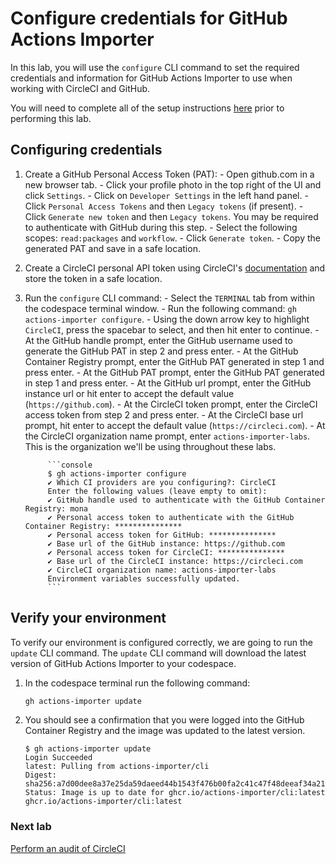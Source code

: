 # Configure credentials for GitHub Actions Importer

In this lab, you will use the `configure` CLI command to set the required credentials and information for GitHub Actions Importer to use when working with CircleCI and GitHub.

You will need to complete all of the setup instructions [here](./readme.md#configure-your-codespace) prior to performing this lab.

## Configuring credentials

1. Create a GitHub Personal Access Token (PAT):
        - Open github.com in a new browser tab.
        - Click your profile photo in the top right of the UI and click `Settings`.
        - Click on `Developer Settings` in the left hand panel.
        - Click `Personal Access Tokens` and then `Legacy tokens` (if present).
        - Click `Generate new token` and then `Legacy tokens`. You may be required to authenticate with GitHub during this step.
        - Select the following scopes: `read:packages` and `workflow`.
        - Click `Generate token`.
        - Copy the generated PAT and save in a safe location.

3. Create a CircleCI personal API token using CircleCI's [documentation](https://circleci.com/docs/managing-api-tokens#creating-a-personal-api-token) and store the token in a safe location.

2. Run the `configure` CLI command:
        - Select the `TERMINAL` tab from within the codespace terminal window.
        - Run the following command: `gh actions-importer configure`.
        - Using the down arrow key to highlight `CircleCI`, press the spacebar to select, and then hit enter to continue.
        - At the GitHub handle prompt, enter the GitHub username used to generate the GitHub PAT in step 2 and press enter.
        - At the GitHub Container Registry prompt, enter the GitHub PAT generated in step 1 and press enter.
        - At the GitHub PAT prompt, enter the GitHub PAT generated in step 1 and press enter.
        - At the GitHub url prompt, enter the GitHub instance url or hit enter to accept the default value (`https://github.com`).
        - At the CircleCI token prompt, enter the CircleCI access token from step 2 and press enter.
        - At the CircleCI base url prompt, hit enter to accept the default value (`https://circleci.com`).
        - At the CircleCI organization name prompt, enter `actions-importer-labs`. This is the organization we'll be using throughout these labs.

            ```console
            $ gh actions-importer configure
            ✔ Which CI providers are you configuring?: CircleCI
            Enter the following values (leave empty to omit):
            ✔ GitHub handle used to authenticate with the GitHub Container Registry: mona
            ✔ Personal access token to authenticate with the GitHub Container Registry: ***************
            ✔ Personal access token for GitHub: ***************
            ✔ Base url of the GitHub instance: https://github.com
            ✔ Personal access token for CircleCI: ***************
            ✔ Base url of the CircleCI instance: https://circleci.com
            ✔ CircleCI organization name: actions-importer-labs
            Environment variables successfully updated.
            ```

## Verify your environment

To verify our environment is configured correctly, we are going to run the `update` CLI command. The `update` CLI command will download the latest version of GitHub Actions Importer to your codespace.

1. In the codespace terminal run the following command:

   ```bash
   gh actions-importer update
   ```

2. You should see a confirmation that you were logged into the GitHub Container Registry and the image was updated to the latest version.

   ```console
   $ gh actions-importer update
   Login Succeeded
   latest: Pulling from actions-importer/cli
   Digest: sha256:a7d00dee8a37e25da59daeed44b1543f476b00fa2c41c47f48deeaf34a215bbb
   Status: Image is up to date for ghcr.io/actions-importer/cli:latest
   ghcr.io/actions-importer/cli:latest
   ```

### Next lab

[Perform an audit of CircleCI](./2-audit.md)
